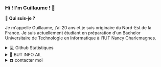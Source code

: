 ### Hi ! I'm Guillaume ! 👋

🤔 <strong>Qui suis-je ?</strong>

Je m'appelle Guillaume, j'ai 20 ans et je suis originaire du Nord-Est de la France. Je suis actuellement étudiant en préparation d'un Bachelor Universitaire de Technologie en Informatique à l'IUT Nancy Charlemagnes.
<details>
  <summary>💻 Github Statistiques</summary>
    <br>
    <img src="https://github-readme-stats.vercel.app/api?username=gretter6&show_icons=true&theme=radical" />
    <img src="https://github-readme-streak-stats.herokuapp.com/?user=gretter6&theme=radical" />
    <img src="https://github-readme-stats.anuraghazra1.vercel.app/api/top-langs/?username=gretter6&theme=dark&hide_border=true&no-bg=true&no-frame=true&langs_count=10" />
    <img src="https://github-profile-trophy.vercel.app/?username=gretter6" />
</details>

<details>
  <summary>🏫 BUT INFO AIL</summary>
  <br>
  <details>
    <summary>l'Objectif d'un BUT AIL</summary>
  </details>

</details>

<details>
  <summary>☎️ contacter moi</summary>
<div>
  <samp>
    <h2 align="center">you can reach me by:</h2>
    <p align="center">
      <br/>
      <a href="guillaume.retter@gmail.com" target="blank"><img align="center"
         src="https://img.shields.io/badge/gmail-EA4335.svg?style=for-the-badge&logo=gmail&logoColor=white"
         alt="azzar" height="30"/></a>
    </p>
  </samp>
</div>
</details>

<!--
**gretter6/gretter6** is a ✨ _special_ ✨ repository because its `README.md` (this file) appears on your GitHub profile.

  - 🔭 I’m currently working on ...
- 🌱 I’m currently learning ...
- 👯 I’m looking to collaborate on ...
- 🤔 I’m looking for help with ...
- 💬 Ask me about ...
- 📫 How to reach me: ...
- 😄 Pronouns: ...
- ⚡ Fun fact: ...
-->
